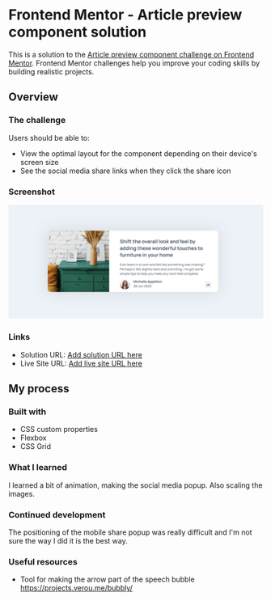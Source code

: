 # Frontend Mentor - Article preview component solution

This is a solution to the [Article preview component challenge on Frontend Mentor](https://www.frontendmentor.io/challenges/article-preview-component-dYBN_pYFT). Frontend Mentor challenges help you improve your coding skills by building realistic projects.

## Overview

### The challenge

Users should be able to:

- View the optimal layout for the component depending on their device's screen size
- See the social media share links when they click the share icon

### Screenshot

![](./screenshot.jpg)

### Links

- Solution URL: [Add solution URL here](https://www.frontendmentor.io/solutions/article-preview-component-with-css-and-js-ziz6Gu1nX)
- Live Site URL: [Add live site URL here](https://placoderm.github.io/Article-preview-component/)

## My process

### Built with

- CSS custom properties
- Flexbox
- CSS Grid

### What I learned

I learned a bit of animation, making the social media popup. Also scaling the images.

### Continued development

The positioning of the mobile share popup was really difficult and I'm not sure the way I did it is the best way.

### Useful resources

- Tool for making the arrow part of the speech bubble https://projects.verou.me/bubbly/
